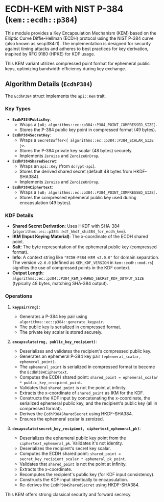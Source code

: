 # ECDH-KEM with NIST P-384 (`kem::ecdh::p384`)

This module provides a Key Encapsulation Mechanism (KEM) based on the Elliptic Curve Diffie-Hellman (ECDH) protocol using the NIST P-384 curve (also known as secp384r1). The implementation is designed for security against timing attacks and adheres to best practices for key derivation, inspired by RFC 9180 (HPKE) for KDF usage.

This KEM variant utilizes compressed point format for ephemeral public keys, optimizing bandwidth efficiency during key exchange.

## Algorithm Details (`EcdhP384`)

The `EcdhP384` struct implements the `api::Kem` trait.

### Key Types

-   **`EcdhP384PublicKey`**:
    *   Wraps a `[u8; algorithms::ec::p384::P384_POINT_COMPRESSED_SIZE]`.
    *   Stores the P-384 public key point in compressed format (49 bytes).
-   **`EcdhP384SecretKey`**:
    *   Wraps a `SecretBuffer<{ algorithms::ec::p384::P384_SCALAR_SIZE }>`.
    *   Stores the P-384 private key scalar (48 bytes) securely.
    *   Implements `Zeroize` and `ZeroizeOnDrop`.
-   **`EcdhP384SharedSecret`**:
    *   Wraps an `api::Key` (from `dcrypt-api`).
    *   Stores the derived shared secret (default 48 bytes from HKDF-SHA384).
    *   Implements `Zeroize` and `ZeroizeOnDrop`.
-   **`EcdhP384Ciphertext`**:
    *   Wraps a `[u8; algorithms::ec::p384::P384_POINT_COMPRESSED_SIZE]`.
    *   Stores the compressed ephemeral public key used during encapsulation (49 bytes).

### KDF Details

-   **Shared Secret Derivation**: Uses HKDF with SHA-384 (`algorithms::ec::p384::kdf_hkdf_sha384_for_ecdh_kem`).
-   **IKM (Input Keying Material)**: The x-coordinate of the ECDH shared point.
-   **Salt**: The byte representation of the ephemeral public key (compressed format).
-   **Info**: A context string like `"ECDH-P384-KEM v2.0.0"` for domain separation. The version `v2.0.0` (defined as `KEM_KDF_VERSION` in `kem::ecdh::mod.rs`) signifies the use of compressed points in the KDF context.
-   **Output Length**: `algorithms::ec::p384::P384_KEM_SHARED_SECRET_KDF_OUTPUT_SIZE` (typically 48 bytes, matching SHA-384 output).

### Operations

1.  **`keypair(rng)`**:
    *   Generates a P-384 key pair using `algorithms::ec::p384::generate_keypair`.
    *   The public key is serialized in compressed format.
    *   The private key scalar is stored securely.

2.  **`encapsulate(rng, public_key_recipient)`**:
    *   Deserializes and validates the recipient's compressed public key.
    *   Generates an ephemeral P-384 key pair `(ephemeral_scalar, ephemeral_point)`.
    *   The `ephemeral_point` is serialized in compressed format to become the `EcdhP384Ciphertext`.
    *   Computes the ECDH shared point: `shared_point = ephemeral_scalar * public_key_recipient_point`.
    *   Validates that `shared_point` is not the point at infinity.
    *   Extracts the x-coordinate of `shared_point` as IKM for the KDF.
    *   Constructs the KDF input by concatenating the x-coordinate, the serialized ephemeral public key, and the recipient's public key (all in compressed format).
    *   Derives the `EcdhP384SharedSecret` using HKDF-SHA384.
    *   Ensures the ephemeral scalar is zeroized.

3.  **`decapsulate(secret_key_recipient, ciphertext_ephemeral_pk)`**:
    *   Deserializes the ephemeral public key point from the `ciphertext_ephemeral_pk`. Validates it's not identity.
    *   Deserializes the recipient's secret key scalar.
    *   Computes the ECDH shared point: `shared_point = secret_key_recipient_scalar * ephemeral_pk_point`.
    *   Validates that `shared_point` is not the point at infinity.
    *   Extracts the x-coordinate.
    *   Recomputes the recipient's public key (for KDF input consistency).
    *   Constructs the KDF input identically to encapsulation.
    *   Re-derives the `EcdhP384SharedSecret` using HKDF-SHA384.

This KEM offers strong classical security and forward secrecy.